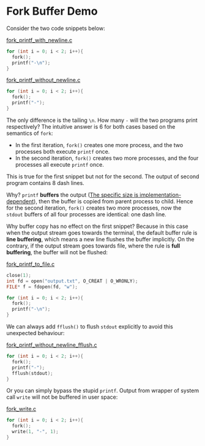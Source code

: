 # Fork Buffer Demo

Consider the two code snippets below:

[fork_printf_with_newline.c](__src__/fork_printf_with_newline.c)

```c
for (int i = 0; i < 2; i++){
  fork();
  printf("-\n");
}
```

[fork_printf_without_newline.c](__src__/fork_printf_without_newline.c)

```c
for (int i = 0; i < 2; i++){
  fork();
  printf("-");
}
```

The only difference is the tailing `\n`. How many `-` will the two programs print respectively? The intuitive answer is 6 for both cases based on the semantics of `fork`:

- In the first iteration, `fork()` creates one more process, and the two processes both execute `printf` once.
- In the second iteration, `fork()` creates two more processes, and the four processes all execute `printf` once.

This is true for the first snippet but not for the second. The output of second program contains 8 dash lines.

Why? `printf` **buffers** the output ([The specific size is implementation-dependent](https://stackoverflow.com/questions/10904067/in-c-whats-the-size-of-stdout-buffer)), then the buffer is copied from parent process to child. Hence for the second iteration, `fork()` creates two more processes, now the `stdout` buffers of all four processes are identical: one dash line.

Why buffer copy has no effect on the first snippet? Because in this case when the output stream goes towards the terminal, the default buffer rule is **line buffering**, which means a new line flushes the buffer implicitly. On the contrary, if the output stream goes towards file, where the rule is **full buffering**, the buffer will not be flushed:

[fork_printf_to_file.c](__src__/fork_printf_to_file.c)

```c
close(1);
int fd = open("output.txt", O_CREAT | O_WRONLY);
FILE* f = fdopen(fd, "w");

for (int i = 0; i < 2; i++){
  fork();
  printf("-\n");
}
```

We can always add `fflush()` to flush `stdout` explicitly to avoid this unexpected behaviour:

[fork_printf_without_newline_fflush.c](__src__/fork_printf_without_newline_fflush.c)

```c
for (int i = 0; i < 2; i++){
  fork();
  printf("-");
  fflush(stdout);
}
```

Or you can simply bypass the stupid `printf`. Output from wrapper of system call `write` will not be buffered in user space:

[fork_write.c](__src__/fork_write.c)

```c
for (int i = 0; i < 2; i++){
  fork();
  write(1, "-", 1);
}
```

